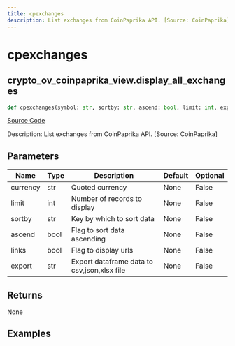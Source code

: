 ```yaml
---
title: cpexchanges
description: List exchanges from CoinPaprika API. [Source: CoinPaprika]
---
```

# cpexchanges

## crypto_ov_coinpaprika_view.display_all_exchanges

```python
def cpexchanges(symbol: str, sortby: str, ascend: bool, limit: int, export: str) -> None:
```
[Source Code](https://github.com/OpenBB-finance/OpenBBTerminal/tree/main/openbb_terminal/cryptocurrency/overview/coinpaprika_view.py#L212)

Description: List exchanges from CoinPaprika API. [Source: CoinPaprika]

## Parameters

| Name | Type | Description | Default | Optional |
| ---- | ---- | ----------- | ------- | -------- |
| currency | str | Quoted currency | None | False |
| limit | int | Number of records to display | None | False |
| sortby | str | Key by which to sort data | None | False |
| ascend | bool | Flag to sort data ascending | None | False |
| links | bool | Flag to display urls | None | False |
| export | str | Export dataframe data to csv,json,xlsx file | None | False |

## Returns

None

## Examples


